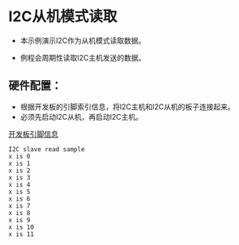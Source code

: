 # I2C从机模式读取

- 本示例演示I2C作为从机模式读取数据。

- 例程会周期性读取I2C主机发送的数据。

## 硬件配置：
- 根据开发板的引脚索引信息，将I2C主机和I2C从机的板子连接起来。
- 必须先启动I2C从机，再启动I2C主机。

[开发板引脚信息](https://github.com/hpmicro/arduino/blob/main/variants)

```
I2C slave read sample
x is 0
x is 1
x is 2
x is 3
x is 4
x is 5
x is 6
x is 7
x is 8
x is 9
x is 10
x is 11

```
